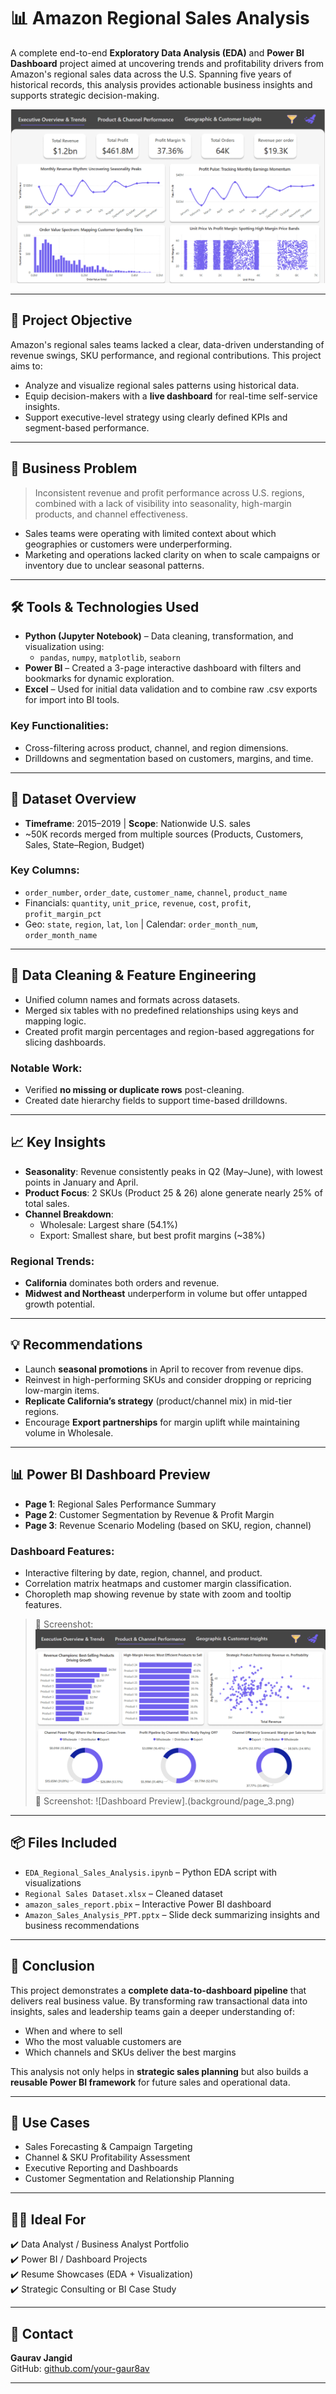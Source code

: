 # 📊 Amazon Regional Sales Analysis 

A complete end-to-end **Exploratory Data Analysis (EDA)** and **Power BI Dashboard** project aimed at uncovering trends and profitability drivers from Amazon's regional sales data across the U.S. Spanning five years of historical records, this analysis provides actionable business insights and supports strategic decision-making.

![Dashboard Preview](background/page_1.png)

---

## 🚀 Project Objective

Amazon's regional sales teams lacked a clear, data-driven understanding of revenue swings, SKU performance, and regional contributions. This project aims to:

- Analyze and visualize regional sales patterns using historical data.
- Equip decision-makers with a **live dashboard** for real-time self-service insights.
- Support executive-level strategy using clearly defined KPIs and segment-based performance.

---

## 🧠 Business Problem

> Inconsistent revenue and profit performance across U.S. regions, combined with a lack of visibility into seasonality, high-margin products, and channel effectiveness.

- Sales teams were operating with limited context about which geographies or customers were underperforming.
- Marketing and operations lacked clarity on when to scale campaigns or inventory due to unclear seasonal patterns.

---

## 🛠️ Tools & Technologies Used

- **Python (Jupyter Notebook)** – Data cleaning, transformation, and visualization using:
  - `pandas`, `numpy`, `matplotlib`, `seaborn`
- **Power BI** – Created a 3-page interactive dashboard with filters and bookmarks for dynamic exploration.
- **Excel** – Used for initial data validation and to combine raw .csv exports for import into BI tools.

### Key Functionalities:
- Cross-filtering across product, channel, and region dimensions.
- Drilldowns and segmentation based on customers, margins, and time.

---

## 📁 Dataset Overview

- **Timeframe**: 2015–2019 | **Scope**: Nationwide U.S. sales
- ~50K records merged from multiple sources (Products, Customers, Sales, State–Region, Budget)

### Key Columns:
- `order_number`, `order_date`, `customer_name`, `channel`, `product_name`
- Financials: `quantity`, `unit_price`, `revenue`, `cost`, `profit`, `profit_margin_pct`
- Geo: `state`, `region`, `lat`, `lon` | Calendar: `order_month_num`, `order_month_name`

---

## 🧹 Data Cleaning & Feature Engineering

- Unified column names and formats across datasets.
- Merged six tables with no predefined relationships using keys and mapping logic.
- Created profit margin percentages and region-based aggregations for slicing dashboards.

### Notable Work:
- Verified **no missing or duplicate rows** post-cleaning.
- Created date hierarchy fields to support time-based drilldowns.

---

## 📈 Key Insights

- **Seasonality**: Revenue consistently peaks in Q2 (May–June), with lowest points in January and April.
- **Product Focus**: 2 SKUs (Product 25 & 26) alone generate nearly 25% of total sales.
- **Channel Breakdown**:
  - Wholesale: Largest share (54.1%)
  - Export: Smallest share, but best profit margins (~38%)

### Regional Trends:
- **California** dominates both orders and revenue.
- **Midwest and Northeast** underperform in volume but offer untapped growth potential.

---

## 💡 Recommendations

- Launch **seasonal promotions** in April to recover from revenue dips.
- Reinvest in high-performing SKUs and consider dropping or repricing low-margin items.
- **Replicate California’s strategy** (product/channel mix) in mid-tier regions.
- Encourage **Export partnerships** for margin uplift while maintaining volume in Wholesale.

---

## 📊 Power BI Dashboard Preview

- **Page 1**: Regional Sales Performance Summary
- **Page 2**: Customer Segmentation by Revenue & Profit Margin
- **Page 3**: Revenue Scenario Modeling (based on SKU, region, channel)

### Dashboard Features:
- Interactive filtering by date, region, channel, and product.
- Correlation matrix heatmaps and customer margin classification.
- Choropleth map showing revenue by state with zoom and tooltip features.

> 📌 Screenshot:
![Dashboard Preview](background/page_2.png)
> 📌 Screenshot:
![Dashboard Preview].(background/page_3.png)

---

## 📦 Files Included

- `EDA_Regional_Sales_Analysis.ipynb` – Python EDA script with visualizations
- `Regional Sales Dataset.xlsx` – Cleaned dataset
- `amazon_sales_report.pbix` – Interactive Power BI dashboard
- `Amazon_Sales_Analysis_PPT.pptx` – Slide deck summarizing insights and business recommendations

---

## 🏁 Conclusion

This project demonstrates a **complete data-to-dashboard pipeline** that delivers real business value. By transforming raw transactional data into insights, sales and leadership teams gain a deeper understanding of:

- When and where to sell
- Who the most valuable customers are
- Which channels and SKUs deliver the best margins

This analysis not only helps in **strategic sales planning** but also builds a **reusable Power BI framework** for future sales and operational data.

---

## 🔗 Use Cases

- Sales Forecasting & Campaign Targeting  
- Channel & SKU Profitability Assessment  
- Executive Reporting and Dashboards  
- Customer Segmentation and Relationship Planning  

---

## 👨‍💼 Ideal For

✔️ Data Analyst / Business Analyst Portfolio  
✔️ Power BI / Dashboard Projects  
✔️ Resume Showcases (EDA + Visualization)  
✔️ Strategic Consulting or BI Case Study

---

## 📧 Contact

**Gaurav Jangid**    
GitHub: [github.com/your-gaur8av](https://github.com/gaur8av)

---


